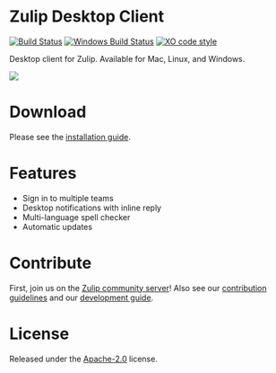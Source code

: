 # Zulip Desktop Client
[![Build Status](https://travis-ci.org/zulip/zulip-electron.svg?branch=master)](https://travis-ci.org/zulip/zulip-electron)
[![Windows Build Status](https://ci.appveyor.com/api/projects/status/github/zulip/zulip-electron?branch=master&svg=true)](https://ci.appveyor.com/project/akashnimare/zulip-electron/branch/master)
[![XO code style](https://img.shields.io/badge/code_style-XO-5ed9c7.svg)](https://github.com/sindresorhus/xo)

Desktop client for Zulip. Available for Mac, Linux, and Windows.

<img src="http://i.imgur.com/ChzTq4F.png"/>

# Download
Please see the [installation guide](https://zulipchat.com/help/desktop-app-install-guide).

# Features
* Sign in to multiple teams
* Desktop notifications with inline reply
* Multi-language spell checker
* Automatic updates

# Contribute

First, join us on the [Zulip community server](https://zulip.readthedocs.io/en/latest/contributing/chat-zulip-org.html)! 
Also see our [contribution guidelines](./CONTRIBUTING.md) and our [development guide](./development.md).

# License
Released under the [Apache-2.0](./LICENSE) license.
